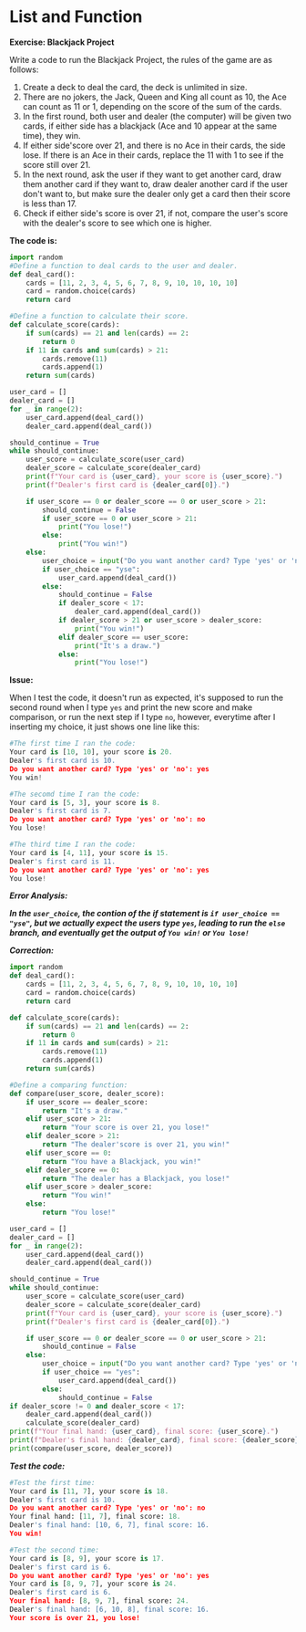 # List and Function

**Exercise: Blackjack Project**

Write a code to run the Blackjack Project, the rules of the game are as follows:
1. Create a deck to deal the card, the deck is unlimited in size.
2. There are no jokers, the Jack, Queen and King all count as 10, the Ace can count as 11 or 1, depending on the score of the sum of the cards.
3. In the first round, both user and dealer (the computer) will be given two cards, if either side has a blackjack (Ace and 10 appear at the same time), they win.
4. If either side'score over 21, and there is no Ace in their cards, the side lose. If there is an Ace in their cards, replace the 11 with 1 to see if the score still over 21.
5. In the next round, ask the user if they want to get another card, draw them another card if they want to, draw dealer another card if the user don't want to, but make sure the dealer only get a card then their score is less than 17.
6. Check if either side's score is over 21, if not, compare the user's score with the dealer's score to see which one is higher.

**The code is:**
```py
import random
#Define a function to deal cards to the user and dealer.
def deal_card(): 
    cards = [11, 2, 3, 4, 5, 6, 7, 8, 9, 10, 10, 10, 10]
    card = random.choice(cards)
    return card

#Define a function to calculate their score.
def calculate_score(cards): 
    if sum(cards) == 21 and len(cards) == 2:
        return 0
    if 11 in cards and sum(cards) > 21:
        cards.remove(11)
        cards.append(1)
    return sum(cards)

user_card = []
dealer_card = []
for _ in range(2):
    user_card.append(deal_card())
    dealer_card.append(deal_card())

should_continue = True
while should_continue:
    user_score = calculate_score(user_card)
    dealer_score = calculate_score(dealer_card)
    print(f"Your card is {user_card}, your score is {user_score}.")
    print(f"Dealer's first card is {dealer_card[0]}.")

    if user_score == 0 or dealer_score == 0 or user_score > 21:
        should_continue = False
        if user_score == 0 or user_score > 21:
            print("You lose!")
        else:
            print("You win!")
    else:
        user_choice = input("Do you want another card? Type 'yes' or 'no': ").lower()
        if user_choice == "yse":
            user_card.append(deal_card())
        else:
            should_continue = False
            if dealer_score < 17:
                dealer_card.append(deal_card())
            if dealer_score > 21 or user_score > dealer_score:
                print("You win!")
            elif dealer_score == user_score:
                print("It's a draw.")
            else:
                print("You lose!")
```

**Issue:**

When I test the code, it doesn't run as expected, it's supposed to run the second round when I type `yes` and print the new score and make comparison, or run the next step if I type `no`, however, everytime after I inserting my choice, it just shows one line like this:
```py
#The first time I ran the code:
Your card is [10, 10], your score is 20.
Dealer's first card is 10.
Do you want another card? Type 'yes' or 'no': yes
You win!

#The secomd time I ran the code:
Your card is [5, 3], your score is 8.
Dealer's first card is 7.
Do you want another card? Type 'yes' or 'no': no
You lose!

#The third time I ran the code:
Your card is [4, 11], your score is 15.
Dealer's first card is 11.
Do you want another card? Type 'yes' or 'no': yes
You lose!
```

_**Error Analysis:**_

_**In the `user_choice`, the contion of the if statement is `if user_choice == "yse"`, but we actually expect the users type `yes`, leading to run the `else` branch, and eventually get the output of `You win!` or `You lose!`**_

_**Correction:**_
```py
import random
def deal_card():
    cards = [11, 2, 3, 4, 5, 6, 7, 8, 9, 10, 10, 10, 10]
    card = random.choice(cards)
    return card

def calculate_score(cards):
    if sum(cards) == 21 and len(cards) == 2:
        return 0
    if 11 in cards and sum(cards) > 21:
        cards.remove(11)
        cards.append(1)
    return sum(cards)

#Define a comparing function:
def compare(user_score, dealer_score):
    if user_score == dealer_score:
        return "It's a draw."
    elif user_score > 21:
        return "Your score is over 21, you lose!"
    elif dealer_score > 21:
        return "The dealer'score is over 21, you win!"
    elif user_score == 0:
        return "You have a Blackjack, you win!"
    elif dealer_score == 0:
        return "The dealer has a Blackjack, you lose!"
    elif user_score > dealer_score:
        return "You win!"
    else:
        return "You lose!"

user_card = []
dealer_card = []
for _ in range(2):
    user_card.append(deal_card())
    dealer_card.append(deal_card())

should_continue = True
while should_continue:
    user_score = calculate_score(user_card)
    dealer_score = calculate_score(dealer_card)
    print(f"Your card is {user_card}, your score is {user_score}.")
    print(f"Dealer's first card is {dealer_card[0]}.")

    if user_score == 0 or dealer_score == 0 or user_score > 21:
        should_continue = False
    else:
        user_choice = input("Do you want another card? Type 'yes' or 'no': ").lower()
        if user_choice == "yes":
            user_card.append(deal_card())
        else:
            should_continue = False
if dealer_score != 0 and dealer_score < 17:
    dealer_card.append(deal_card())
    calculate_score(dealer_card)
print(f"Your final hand: {user_card}, final score: {user_score}.")
print(f"Dealer's final hand: {dealer_card}, final score: {dealer_score}.")
print(compare(user_score, dealer_score))
```
_**Test the code:**_
```py
#Test the first time:
Your card is [11, 7], your score is 18.
Dealer's first card is 10.
Do you want another card? Type 'yes' or 'no': no
Your final hand: [11, 7], final score: 18.
Dealer's final hand: [10, 6, 7], final score: 16.
You win!

#Test the second time:
Your card is [8, 9], your score is 17.
Dealer's first card is 6.
Do you want another card? Type 'yes' or 'no': yes
Your card is [8, 9, 7], your score is 24.
Dealer's first card is 6.
Your final hand: [8, 9, 7], final score: 24.
Dealer's final hand: [6, 10, 8], final score: 16.
Your score is over 21, you lose!
```
